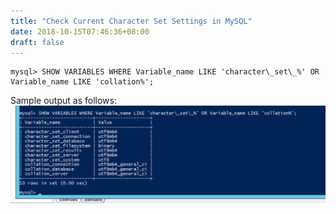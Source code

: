 ```yaml
---
title: "Check Current Character Set Settings in MySQL"
date: 2018-10-15T07:46:36+08:00
draft: false
---
```

```
mysql> SHOW VARIABLES WHERE Variable_name LIKE 'character\_set\_%' OR Variable_name LIKE 'collation%';
```

Sample output as follows:
![check-mysql-charset-settings](/img/check-mysql-charset-settings.png)

